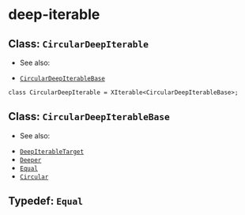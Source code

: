 
# deep-iterable

## Class: `CircularDeepIterable`

 * See also:
  - [`CircularDeepIterableBase`](./circular-deep-iterable.md#class-circulardeepiterablebase)

```
class CircularDeepIterable = XIterable<CircularDeepIterableBase>;
```

## Class: `CircularDeepIterableBase`

 * See also:
  - [`DeepIterableTarget`](./deep-iterable-base.md#template-either-deepiterabletarget)
  - [`Deeper`](./deep-iterable-base.md#typedef-deeper)
  - [`Equal`](./circular-deep-iterable.md#typedef-equal)
  - [`Circular`](./circular-deep-iterable.md#typedef-circular)

## Typedef: `Equal`
